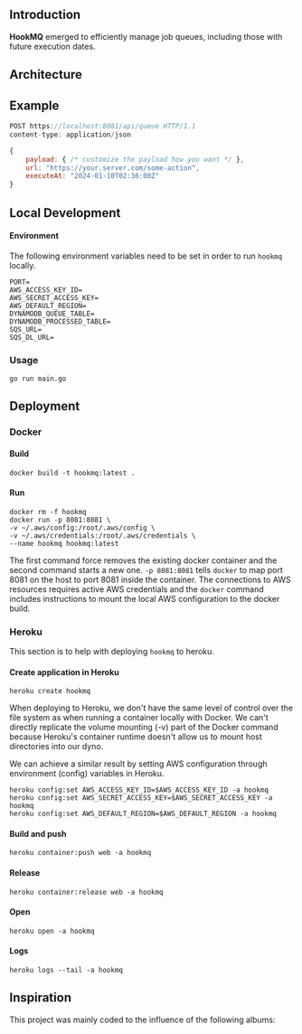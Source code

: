 ## Introduction

**HookMQ** emerged to efficiently manage job queues, including those with future execution dates.

## Architecture

## Example

```javascript
POST https://localhost:8081/api/queue HTTP/1.1
content-type: application/json

{
    payload: { /* customize the payload how you want */ },
    url: "https://your.server.com/some-action",
    executeAt: "2024-01-10T02:36:00Z"
}

```

## Local Development

#### Environment

The following environment variables need to be set in order to run `hookmq` locally.

```
PORT=
AWS_ACCESS_KEY_ID=
AWS_SECRET_ACCESS_KEY=
AWS_DEFAULT_REGION=
DYNAMODB_QUEUE_TABLE=
DYNAMODB_PROCESSED_TABLE=
SQS_URL=
SQS_DL_URL=
```

### Usage

```
go run main.go
```

## Deployment

### Docker

#### Build

```
docker build -t hookmq:latest .
```

#### Run

```
docker rm -f hookmq
docker run -p 8081:8081 \
-v ~/.aws/config:/root/.aws/config \
-v ~/.aws/credentials:/root/.aws/credentials \
--name hookmq hookmq:latest
```

The first command force removes the existing docker container and the second command starts a new one. `-p 8081:8081` tells `docker` to map port 8081 on the host to port 8081 inside the container. The connections to AWS resources requires active AWS credentials and the `docker` command includes instructions to mount the local AWS configuration to the docker build.

### Heroku

This section is to help with deploying `hookmq` to heroku.

#### Create application in Heroku

```
heroku create hookmq
```

When deploying to Heroku, we don't have the same level of control over the file system as when running a container locally with Docker. We can't directly replicate the volume mounting (-v) part of the Docker command because Heroku's container runtime doesn't allow us to mount host directories into our dyno.

We can achieve a similar result by setting AWS configuration through environment (config) variables in Heroku.

```
heroku config:set AWS_ACCESS_KEY_ID=$AWS_ACCESS_KEY_ID -a hookmq
heroku config:set AWS_SECRET_ACCESS_KEY=$AWS_SECRET_ACCESS_KEY -a hookmq
heroku config:set AWS_DEFAULT_REGION=$AWS_DEFAULT_REGION -a hookmq
```

#### Build and push

```
heroku container:push web -a hookmq
```

#### Release

```
heroku container:release web -a hookmq
```

#### Open

```
heroku open -a hookmq
```

#### Logs

```
heroku logs --tail -a hookmq
```

## Inspiration

This project was mainly coded to the influence of the following albums:
